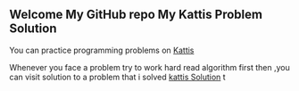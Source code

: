 ## Welcome My GitHub repo My Kattis Problem Solution

You can practice programming problems on  [Kattis](https://open.kattis.com) 



Whenever you face a problem try to work hard read algorithm first then ,you can visit solution to a problem that i solved [kattis Solution](https://github.com/chapimenge3/My-Kattis-Problem-Solution) t

